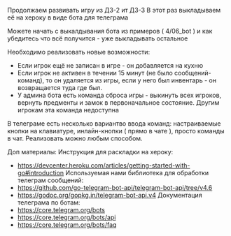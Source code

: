 Продолжаем развивать игру из ДЗ-2 ит ДЗ-3
В этот раз выкладываем её на хероку в виде бота для телеграма

Можете начать с выкалдывания бота из примеров ( 4/06_bot ) и как убедитесь что всё получится - уже выкладывать остальное

Необходимо реализовать новые возможности:
* Если игрок ещё не записан в игре - он добавляется на кухню
* Если игрок не активен в течении 15 минут (не было сообщений-команд), то он удаляется из игры, если у него был инвентарь - он возвращается туда где был.
* У админа бота есть команда сброса игры - выкинуть всех игроков, вернуть предменты и замок в первоначальное состояние. Другим игрокам эта команда недоступна

В телеграме есть несколько вариантво ввода команд: настраиваемые кнопки на клавиатуре, инлайн-кнопки ( прямо в чате ), просто команды в чат. Реализовать можно любым способом.

Доп материалы:
Инструкция для раскладки на хероку:
* https://devcenter.heroku.com/articles/getting-started-with-go#introduction
Используемая нами библиотека для обработки телеграм сообщений:
* https://github.com/go-telegram-bot-api/telegram-bot-api/tree/v4.6
* https://godoc.org/gopkg.in/telegram-bot-api.v4
Документация телеграма по ботам:
* https://core.telegram.org/bots
* https://core.telegram.org/bots/api
* https://core.telegram.org/bots/faq
